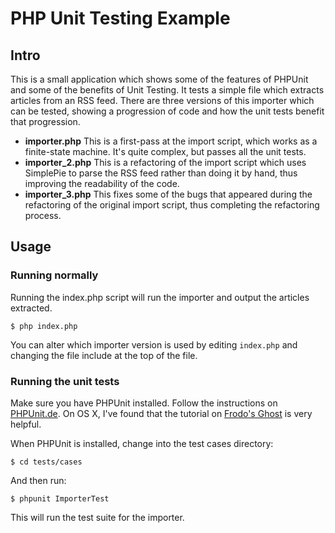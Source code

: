 PHP Unit Testing Example
========================

Intro
-----

This is a small application which shows some of the features of PHPUnit and some of the benefits of Unit Testing. It tests a simple file which extracts articles from an RSS feed. There are three versions of this importer which can be tested, showing a progression of code and how the unit tests benefit that progression. 

* __importer.php__ This is a first-pass at the import script, which works as a finite-state machine. It's quite complex, but passes all the unit tests. 
* __importer_2.php__ This is a refactoring of the import script which uses SimplePie to parse the RSS feed rather than doing it by hand, thus improving the readability of the code.
* __importer_3.php__ This fixes some of the bugs that appeared during the refactoring of the original import script, thus completing the refactoring process.

Usage
-----

### Running normally

Running the index.php script will run the importer and output the articles extracted.

`$ php index.php`

You can alter which importer version is used by editing `index.php` and changing the file include at the top of the file. 

### Running the unit tests

Make sure you have PHPUnit installed. Follow the instructions on [PHPUnit.de](https://github.com/sebastianbergmann/phpunit/). On OS X, I've found that the tutorial on [Frodo's Ghost](http://frodosghost.com/2011/04/18/phpunit-installed-on-mac-osx/) is very helpful.

When PHPUnit is installed, change into the test cases directory:

`$ cd tests/cases`

And then run:

`$ phpunit ImporterTest`

This will run the test suite for the importer. 